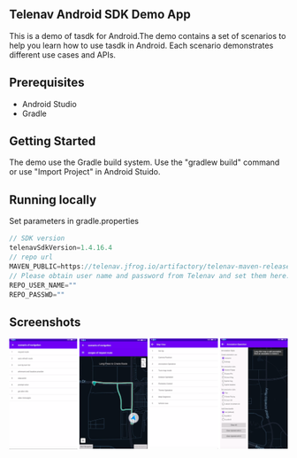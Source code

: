 ## Telenav Android SDK Demo App
This is a demo of tasdk for Android.The demo contains a set of scenarios to help you learn how to use tasdk in Android.
Each scenario demonstrates different use cases and APIs.

## Prerequisites
- Android Studio
- Gradle

## Getting Started
The demo use the Gradle build system. Use the "gradlew build" command or use "Import Project" in Android Stuido.

## Running locally
Set parameters in gradle.properties
```kotlin
// SDK version
telenavSdkVersion=1.4.16.4
// repo url
MAVEN_PUBLIC=https://telenav.jfrog.io/artifactory/telenav-maven-releases/
// Please obtain user name and password from Telenav and set them here.
REPO_USER_NAME=""
REPO_PASSWD=""
```

Screenshots
-----------
![](screenshots/demo-splash.png)
